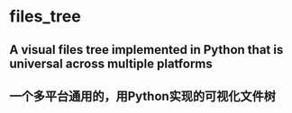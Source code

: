 # files_tree
## A visual files tree implemented in Python that is universal across multiple platforms
## 一个多平台通用的，用Python实现的可视化文件树
